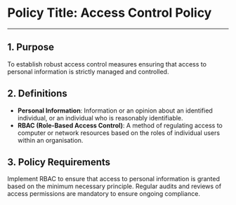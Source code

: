 # Policy Title: Access Control Policy

---

## 1. Purpose

To establish robust access control measures ensuring that access to personal information is strictly managed and controlled.

## 2. Definitions

- **Personal Information**: Information or an opinion about an identified individual, or an individual who is reasonably identifiable.
- **RBAC (Role-Based Access Control)**: A method of regulating access to computer or network resources based on the roles of individual users within an organisation.

## 3. Policy Requirements

Implement RBAC to ensure that access to personal information is granted based on the minimum necessary principle. Regular audits and reviews of access permissions are mandatory to ensure ongoing compliance.
